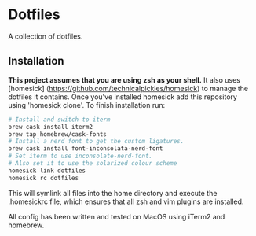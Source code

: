 # Dotfiles

A collection of dotfiles.

## Installation

**This project assumes that you are using zsh as your shell.** It also uses [homesick] (https://github.com/technicalpickles/homesick) to manage the dotfiles it contains. Once you've installed homesick add this repository using 'homesick clone'. To finish installation run:
```zsh
# Install and switch to iterm
brew cask install iterm2
brew tap homebrew/cask-fonts
# Install a nerd font to get the custom ligatures.
brew cask install font-inconsolata-nerd-font
# Set iterm to use inconsolate-nerd-font.
# Also set it to use the solarized colour scheme
homesick link dotfiles
homesick rc dotfiles
```

This will symlink all files into the home directory and execute the .homesickrc file, which ensures that all zsh and vim plugins are installed.

All config has been written and tested on MacOS using iTerm2 and homebrew.
